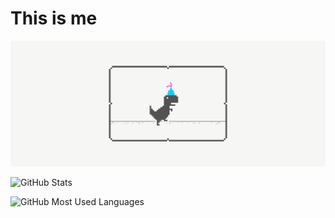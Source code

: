 # This is me

<p align="center">
  
![Dino.gifs](Social_dino-with-hat.gif)

</p>

![GitHub Stats](https://github-readme-stats.vercel.app/api?username=abnermasong&show_icons=true&theme=transparent)

![GitHub Most Used Languages](https://github-readme-stats.vercel.app/api/top-langs/?username=abnermasong&layout=compact&theme=transparent)

